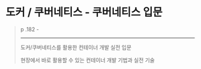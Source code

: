 # 도커 / 쿠버네티스 - 쿠버네티스 입문

> p .182 -
>
> _______
>
> 도커/쿠버네티스를 활용한 컨테이너 개발 실전 입문
> 
> 현장에서 바로 활용할 수 있는 컨테이너 개발 기법과 실전 기술
